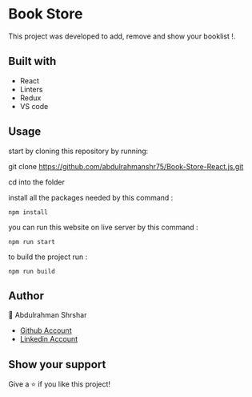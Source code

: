 # Book Store

This project was developed to add, remove and show your booklist !.

## Built with

- React
- Linters
- Redux
- VS code

## Usage

start by cloning this repository by running:

git clone https://github.com/abdulrahmanshr75/Book-Store-React.js.git

cd into the folder

install all the packages needed by this command :

```
npm install
```

you can run this website on live server by this command :

```
npm run start
```

to build the project run :

```
npm run build
```

## Author

👤 Abdulrahman Shrshar

- [Github Account](https://github.com/abdulrahmanshr75)
- [Linkedin Account](https://www.linkedin.com/in/abdulrahman-shrshar-721144161/)

## Show your support

Give a ⭐️ if you like this project!
